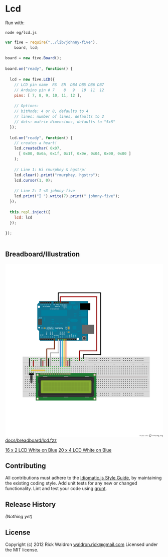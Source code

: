 # Lcd

Run with:
```bash
node eg/lcd.js
```


```javascript
var five = require("../lib/johnny-five"),
    board, lcd;

board = new five.Board();

board.on("ready", function() {

  lcd = new five.LCD({
    // LCD pin name  RS  EN  DB4 DB5 DB6 DB7
    // Arduino pin # 7    8   9   10  11  12
    pins: [ 7, 8, 9, 10, 11, 12 ],

    // Options:
    // bitMode: 4 or 8, defaults to 4
    // lines: number of lines, defaults to 2
    // dots: matrix dimensions, defaults to "5x8"
  });

  lcd.on("ready", function() {
    // creates a heart!
    lcd.createChar( 0x07,
      [ 0x00, 0x0a, 0x1f, 0x1f, 0x0e, 0x04, 0x00, 0x00 ]
    );

    // Line 1: Hi rmurphey & hgstrp!
    lcd.clear().print("rmurphey, hgstrp");
    lcd.cursor(1, 0);

    // Line 2: I <3 johnny-five
    lcd.print("I ").write(7).print(" johnny-five");
  });

  this.repl.inject({
    lcd: lcd
  });

});



```


## Breadboard/Illustration


![docs/breadboard/lcd.png](breadboard/lcd.png)
[docs/breadboard/lcd.fzz](breadboard/lcd.fzz)



[16 x 2 LCD White on Blue](http://www.hacktronics.com/LCDs/16-x-2-LCD-White-on-Blue/flypage.tpl.html)
[20 x 4 LCD White on Blue](http://www.hacktronics.com/LCDs/20-x-4-LCD-White-on-Blue/flypage.tpl.html)





## Contributing
All contributions must adhere to the [Idiomatic.js Style Guide](https://github.com/rwldrn/idiomatic.js),
by maintaining the existing coding style. Add unit tests for any new or changed functionality. Lint and test your code using [grunt](https://github.com/cowboy/grunt).

## Release History
_(Nothing yet)_

## License
Copyright (c) 2012 Rick Waldron <waldron.rick@gmail.com>
Licensed under the MIT license.
